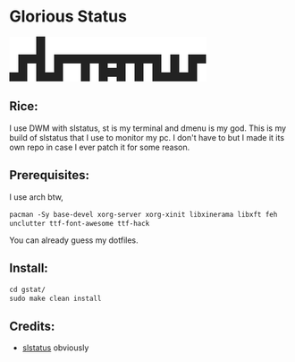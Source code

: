 # Glorious Status

![slstatus logo](slstatus.svg)

## Rice:
I use DWM with slstatus, st is my terminal and dmenu is my god.
This is my build of slstatus that I use to monitor my pc.
I don't have to but I made it its own repo in case I ever patch it for some reason.

## Prerequisites:
I use arch btw,
```
pacman -Sy base-devel xorg-server xorg-xinit libxinerama libxft feh unclutter ttf-font-awesome ttf-hack
```
You can already guess my dotfiles.

## Install:
```
cd gstat/
sudo make clean install
```

## Credits:

- [slstatus](https://tools.suckless.org/slstatus/) obviously